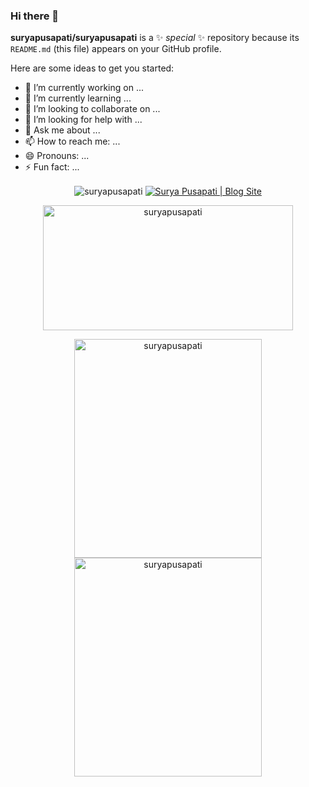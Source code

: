 ### Hi there 👋


**suryapusapati/suryapusapati** is a ✨ _special_ ✨ repository because its `README.md` (this file) appears on your GitHub profile.

Here are some ideas to get you started:

- 🔭 I’m currently working on ...
- 🌱 I’m currently learning ...
- 👯 I’m looking to collaborate on ...
- 🤔 I’m looking for help with ...
- 💬 Ask me about ...
- 📫 How to reach me: ...
- 😄 Pronouns: ...
- ⚡ Fun fact: ...

<p align="center"> 
<img src="https://komarev.com/ghpvc/?username=suryapusapati&label=Profile%20views&color=0e75b6&style=flat" alt="suryapusapati" align="center"/>
<a href="https://suryapusapati.com/blog" target="blank"><img align="center" src="https://img.shields.io/badge/Blog%20Site-Surya%20Pusapati-dodgerblue" alt="Surya Pusapati | Blog Site" align="center"/></a></p>

<p align="center">
<img align="center" src="https://github-readme-stats.vercel.app/api/top-langs?username=suryapusapati&show_icons=true&locale=en&layout=compact" alt="suryapusapati" width="400" height="200"/>
</p>

<p align="center">
    <img src="https://github-readme-streak-stats.herokuapp.com/?user=suryapusapati&" alt="suryapusapati" width="300" height="350"/>
    <img src="https://github-readme-stats.vercel.app/api?username=suryapusapati&show_icons=true&locale=en" alt="suryapusapati" width="300" height="350"/>
</p>

<p></p>
